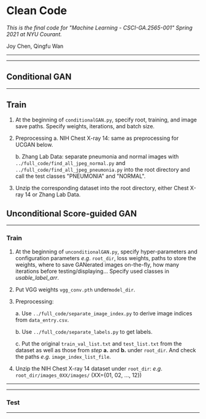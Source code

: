 # Clean Code

*This is the final code for "Machine Learning - CSCI-GA.2565-001" Spring 2021 at NYU Courant.* 

Joy Chen, Qingfu Wan

----
----

## Conditional GAN

----

## Train

1. At the beginning of `conditionalGAN.py`, specify root, training, and image save paths. Specify weights, iterations, and batch size.
2. Preprocessing 
      a. NIH Chest X-ray 14: same as preprocessing for UCGAN below.
      
      b. Zhang Lab Data: separate pneumonia and normal images with `../full_code/find_all_jpeg_normal.py` and `../full_code/find_all_jpeg_pneumonia.py` into the              root directory and call the test classes "PNEUMONIA" and "NORMAL".
      
3. Unzip the corresponding dataset into the root directory, either Chest X-ray 14 or Zhang Lab Data.
      

## Unconditional Score-guided GAN

----

### Train
1. At the beginning of `unconditionalGAN.py`, specify hyper-parameters and configuration parameters $e.g.$ `root_dir`,  loss weights, paths to store the weights, where to save GANerated images on-the-fly, how many iterations before testing/displaying... Specify used classes in *usable_label_arr*.
2. Put VGG weights `vgg_conv.pth` under`model_dir`.
3. Preprocessing:

   a. Use `../full_code/separate_image_index.py` to derive image indices from `data_entry.csv`.
   
   b. Use `../full_code/separate_labels.py` to get labels.
   
   c. Put the original `train_val_list.txt` and `test_list.txt` from the dataset as well as those from *step* **a.** and **b.** under `root_dir`. And check the paths $e.g.$ `image_index_list_file`.
   
   
4. Unzip the NIH Chest X-ray 14 dataset under `root_dir`: $e.g.$ `root_dir/images_0XX/images/` (XX={01, 02, ..., 12})


----




----

### Test

----
